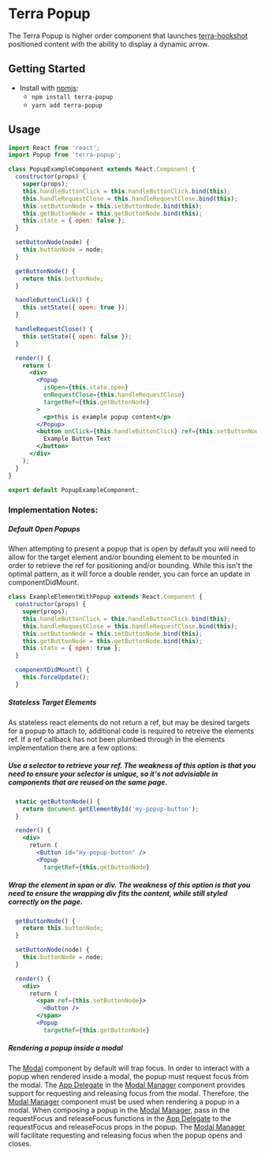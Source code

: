 # Terra Popup

The Terra Popup is higher order component that launches [terra-hookshot][4] positioned content with the ability to display a dynamic arrow.

## Getting Started

- Install with [npmjs](https://www.npmjs.com):
  - `npm install terra-popup`
  - `yarn add terra-popup`

## Usage

```jsx
import React from 'react';
import Popup from 'terra-popup';

class PopupExampleComponent extends React.Component {
  constructor(props) {
    super(props);
    this.handleButtonClick = this.handleButtonClick.bind(this);
    this.handleRequestClose = this.handleRequestClose.bind(this);
    this.setButtonNode = this.setButtonNode.bind(this);
    this.getButtonNode = this.getButtonNode.bind(this);
    this.state = { open: false };
  }

  setButtonNode(node) {
    this.buttonNode = node;
  }

  getButtonNode() {
    return this.buttonNode;
  }

  handleButtonClick() {
    this.setState({ open: true });
  }

  handleRequestClose() {
    this.setState({ open: false });
  }

  render() {
    return (
      <div>
        <Popup
          isOpen={this.state.open}
          onRequestClose={this.handleRequestClose}
          targetRef={this.getButtonNode}
        >
          <p>this is example popup content</p>
        </Popup>
        <button onClick={this.handleButtonClick} ref={this.setButtonNode}>
          Example Button Text
        </button>
      </div>
    );
  }
}

export default PopupExampleComponent;
```

### Implementation Notes:

##### Default Open Popups
When attempting to present a popup that is open by default you will need to allow for the target element and/or bounding element to be mounted in order to retrieve the ref for positioning and/or bounding. While this isn't the optimal pattern, as it will force a double render, you can force an update in componentDidMount.
```jsx
class ExampleElementWithPopup extends React.Component {
  constructor(props) {
    super(props);
    this.handleButtonClick = this.handleButtonClick.bind(this);
    this.handleRequestClose = this.handleRequestClose.bind(this);
    this.setButtonNode = this.setButtonNode.bind(this);
    this.getButtonNode = this.getButtonNode.bind(this);
    this.state = { open: true };
  }

  componentDidMount() {
    this.forceUpdate();
  }
```

##### Stateless Target Elements
As stateless react elements do not return a ref, but may be desired targets for a popup to attach to, additional code is required to retreive the elements ref. If a ref callback has not been plumbed through in the elements implementation there are a few options:

##### Use a selector to retrieve your ref. The weakness of this option is that you need to ensure your selector is unique, so it's not advisiable in components that are reused on the same page.

```jsx
  static getButtonNode() {
    return document.getElementById('my-popup-button');
  }

  render() {
    <div>
      return (
        <Button id="my-popup-button" />
        <Popup
          targetRef={this.getButtonNode}
```
##### Wrap the element in span or div. The weakness of this option is that you need to ensure the wrapping div fits the content, while still styled correctly on the page.
 
```jsx
  getButtonNode() {
    return this.buttonNode;
  }

  setButtonNode(node) {
    this.buttonNode = node;
  }

  render() {
    <div>
      return (
        <span ref={this.setButtonNode}>
          <Button />
        </span>
        <Popup
          targetRef={this.getButtonNode}
```

##### Rendering a popup inside a modal
The [Modal][1] component by default will trap focus. In order to interact with a popup when rendered inside a modal, the popup must request focus from the modal. The [App Delegate][2] in the [Modal Manager][3] component provides support for requesting and releasing focus from the modal. Therefore, the [Modal Manager][3] component must be used when rendering a popup in a modal. When composing a popup in the [Modal Manager][3], pass in the requestFocus and releaseFocus functions in the [App Delegate][2] to the requestFocus and releaseFocus props in the popup. The [Modal Manager][3] will facilitate requesting and releasing focus when the popup opens and closes.

[1]: https://github.com/cerner/terra-core/tree/master/packages/terra-modal/docs
[2]: https://github.com/cerner/terra-core/tree/master/packages/terra-app-delegate/docs
[3]: https://github.com/cerner/terra-core/tree/master/packages/terra-modal-manager/docs
[4]: https://github.com/cerner/terra-core/tree/master/packages/terra-hookshot/docs

